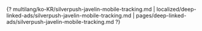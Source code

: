 {? multilang/ko-KR/silverpush-javelin-mobile-tracking.md | localized/deep-linked-ads/silverpush-javelin-mobile-tracking.md | pages/deep-linked-ads/silverpush-javelin-mobile-tracking.md ?}
